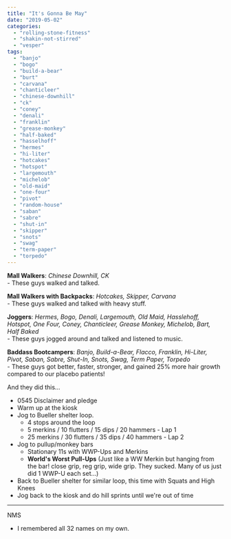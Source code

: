 ```yaml
---
title: "It's Gonna Be May"
date: "2019-05-02"
categories: 
  - "rolling-stone-fitness"
  - "shakin-not-stirred"
  - "vesper"
tags: 
  - "banjo"
  - "bogo"
  - "build-a-bear"
  - "burt"
  - "carvana"
  - "chanticleer"
  - "chinese-downhill"
  - "ck"
  - "coney"
  - "denali"
  - "franklin"
  - "grease-monkey"
  - "half-baked"
  - "hasselhoff"
  - "hermes"
  - "hi-liter"
  - "hotcakes"
  - "hotspot"
  - "largemouth"
  - "michelob"
  - "old-maid"
  - "one-four"
  - "pivot"
  - "random-house"
  - "saban"
  - "sabre"
  - "shut-in"
  - "skipper"
  - "snots"
  - "swag"
  - "term-paper"
  - "torpedo"
---
```


**Mall Walkers**: _Chinese Downhill, CK_  
\- These guys walked and talked.

**Mall Walkers with Backpacks**: _Hotcakes, Skipper, Carvana_  
\- These guys walked and talked with heavy stuff.

**Joggers**: _Hermes, Bogo, Denali, Largemouth, Old Maid, Hasslehoff, Hotspot, One Four, Coney, Chanticleer, Grease Monkey, Michelob, Bart, Half Baked_  
\- These guys jogged around and talked and listened to music.

**Baddass Bootcampers**: _Banjo, Build-a-Bear, Flacco, Franklin, Hi-Liter, Pivot, Saban, Sabre, Shut-In, Snots, Swag, Term Paper, Torpedo_  
\- These guys got better, faster, stronger, and gained 25% more hair growth compared to our placebo patients!

And they did this...

- 0545 Disclaimer and pledge
- Warm up at the kiosk
- Jog to Bueller shelter loop.
    - 4 stops around the loop
    - 5 merkins / 10 flutters / 15 dips / 20 hammers - Lap 1
    - 25 merkins / 30 flutters / 35 dips / 40 hammers - Lap 2
- Jog to pullup/monkey bars
    - Stationary 11s with WWP-Ups and Merkins
    - **World's Worst Pull-Ups** (Just like a WW Merkin but hanging from the bar! close grip, reg grip, wide grip. They sucked. Many of us just did 1 WWP-U each set...)
- Back to Bueller shelter for similar loop, this time with Squats and High Knees
- Jog back to the kiosk and do hill sprints until we're out of time

* * *

NMS

- I remembered all 32 names on my own.
